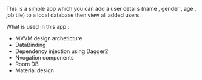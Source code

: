This is a simple app which you can add a user details (name , gender , age , job tile) to a local database then view all added users.


What is used in this app :
- MVVM design archeticture
- DataBinding
- Dependency injection using Dagger2
- Nvogation components
- Room DB
- Material design
